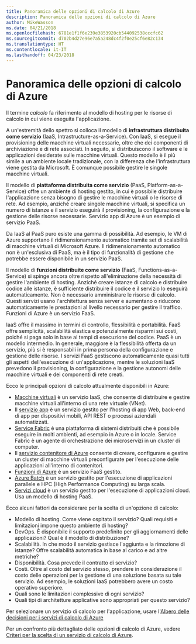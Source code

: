 ```yaml
---
title: Panoramica delle opzioni di calcolo di Azure
description: Panoramica delle opzioni di calcolo di Azure
author: MikeWasson
ms.date: 04/21/2018
ms.openlocfilehash: 6781e1f1f6e239e3853920cb544092538cccfc62
ms.sourcegitcommit: d702b4d27e96e7a5a248dc4f2f0e25cf6e82c134
ms.translationtype: HT
ms.contentlocale: it-IT
ms.lasthandoff: 04/23/2018
---
```

# <a name="overview-of-azure-compute-options"></a>Panoramica delle opzioni di calcolo di Azure

Il termine *calcolo* fa riferimento al modello di hosting per le risorse di calcolo in cui viene eseguita l'applicazione. 

A un'estremità dello spettro si colloca il modello di **infrastruttura distribuita come servizio** (IaaS, Intrastructure-as-a-Service). Con IaaS, si esegue il provisioning delle macchine virtuali necessarie, oltre che dei componenti di archiviazione e di rete associati. In seguito, si distribuiscono il software e le applicazioni desiderate sulle macchine virtuali. Questo modello è il più simile a un ambiente locale tradizionale, con la differenza che l'infrastruttura viene gestita da Microsoft. È comunque possibile gestire le singole macchine virtuali.  

Il modello di **piattaforma distribuita come servizio** (PaaS, Platform-as-a-Service) offre un ambiente di hosting gestito, in cui è possibile distribuire l'applicazione senza bisogno di gestire le macchine virtuali o le risorse di rete. Ad esempio, anziché creare singole macchine virtuali, si specifica un numero di istanze e il servizio eseguirà il provisioning, la configurazione e la gestione delle risorse necessarie. Servizio app di Azure è un esempio di servizio PaaS.

Da IaaS al PaaS puro esiste una gamma di possibilità. Ad esempio, le VM di Azure supportano il ridimensionamento automatico tramite set di scalabilità di macchine virtuali di Microsoft Azure. Il ridimensionamento automatico non è un'esclusiva di PaaS, ma è il tipo di funzionalità di gestione che potrebbe essere disponibile in un servizio PaaS.

Il modello di **funzioni distribuite come servizio** (FaaS, Functions-as-a-Service) si spinge ancora oltre rispetto all'eliminazione della necessità di gestire l'ambiente di hosting. Anziché creare istanze di calcolo e distribuire codice alle istanze, è sufficiente distribuire il codice e il servizio lo eseguirà automaticamente. Non è necessario amministrare le risorse di calcolo. Questi servizi usano l'architettura senza server e aumentano o riducono automaticamente le prestazioni al livello necessario per gestire il traffico. Funzioni di Azure è un servizio FaaS.

IaaS offre il massimo in termini di controllo, flessibilità e portabilità. FaaS offre semplicità, scalabilità elastica e potenzialmente risparmi sui costi, poiché si paga solo in base ai tempi di esecuzione del codice. PaaS è un modello intermedio. In generale, maggiore è la flessibilità offerta da un servizio, più si è responsabili in prima persona della configurazione e gestione delle risorse. I servizi FaaS gestiscono automaticamente quasi tutti gli aspetti dell'esecuzione di un'applicazione, mentre le soluzioni IaaS prevedono il provisioning, la configurazione e la gestione autonomi delle macchine virtuali e dei componenti di rete creati.

Ecco le principali opzioni di calcolo attualmente disponibili in Azure:

- [Macchine virtuali](/azure/virtual-machines/) è un servizio IaaS, che consente di distribuire e gestire macchine virtuali all'interno di una rete virtuale (VNet).
- Il [servizio app](/azure/app-service/app-service-value-prop-what-is) è un servizio gestito per l'hosting di app Web, back-end di app per dispositivi mobili, API REST o processi aziendali automatizzati.
- [Service Fabric](/azure/service-fabric/service-fabric-overview) è una piattaforma di sistemi distribuiti che è possibile eseguire in molti ambienti, ad esempio in Azure o in locale. Service Fabric è un agente di orchestrazione dei microservizi in un cluster di computer. 
- Il [servizio contenitore di Azure](/azure/container-service/container-service-intro) consente di creare, configurare e gestire un cluster di macchine virtuali preconfigurate per l'esecuzione delle applicazioni all'interno di contenitori.
- [Funzioni di Azure](/azure/azure-functions/functions-overview) è un servizio FaaS gestito.
- [Azure Batch](/azure/batch/batch-technical-overview) è un servizio gestito per l'esecuzione di applicazioni parallele e HPC (High Performance Computing) su larga scala.
- [Servizi cloud](/azure/cloud-services/cloud-services-choose-me) è un servizio gestito per l'esecuzione di applicazioni cloud. Usa un modello di hosting PaaS. 

Ecco alcuni fattori da considerare per la scelta di un'opzione di calcolo:

- Modello di hosting. Come viene ospitato il servizio? Quali requisiti e limitazioni impone questo ambiente di hosting? 
- DevOps. È disponibile il supporto predefinito per gli aggiornamenti delle applicazioni? Qual è il modello di distribuzione?
- Scalabilità. In che modo il servizio gestisce l'aggiunta e la rimozione di istanze? Offre scalabilità automatica in base al carico e ad altre metriche? 
- Disponibilità. Cosa prevede il contratto di servizio? 
- Costi. Oltre al costo del servizio stesso, prendere in considerazione il costo delle operazioni per la gestione di una soluzione basata su tale servizio. Ad esempio, le soluzioni IaaS potrebbero avere un costo operativo superiore.
- Quali sono le limitazioni complessive di ogni servizio? 
- Quali tipi di architetture applicative sono appropriati per questo servizio? 

Per selezionare un servizio di calcolo per l'applicazione, usare l'[Albero delle decisioni per i servizi di calcolo di Azure](./compute-decision-tree.md)

Per un confronto più dettagliato delle opzioni di calcolo di Azure, vedere [Criteri per la scelta di un servizio di calcolo di Azure](./compute-comparison.md).